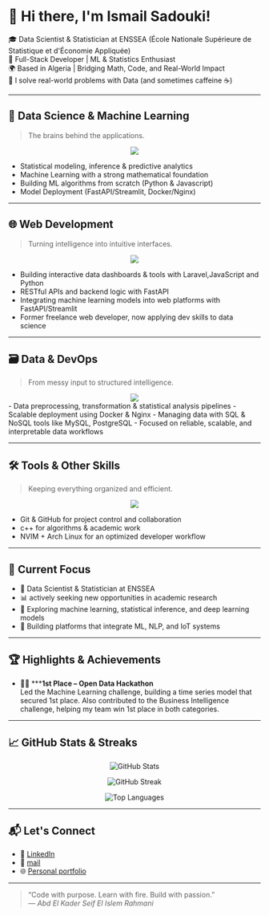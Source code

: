 # 👋 Hi there, I'm Ismail Sadouki!

🎓 Data Scientist & Statistician at ENSSEA  (École Nationale Supérieure de Statistique et d'Économie Appliquée)  
💼 Full-Stack Developer | ML & Statistics Enthusiast  
🌍 Based in Algeria | Bridging Math, Code, and Real-World Impact  
🚀 I solve real-world problems with Data (and sometimes caffeine ☕)  

---

## 🧠 Data Science & Machine Learning

> The brains behind the applications.

<div align="center">
  <img src="https://skillicons.dev/icons?i=python,tensorflow,pytorch,fastapi,opencv,docker,sklearn,nginx" />
</div>

- Statistical modeling, inference & predictive analytics
- Machine Learning with a strong mathematical foundation
- Building ML algorithms from scratch (Python & Javascript)
- Model Deployment (FastAPI/Streamlit, Docker/Nginx)

---

## 🌐 Web Development

> Turning intelligence into intuitive interfaces.

<div align="center">
  <img src="https://skillicons.dev/icons?i=fastapi,js,python,php,laravel,react,css,tailwind,bootstrap,figma," />
</div>

- Building interactive data dashboards & tools with Laravel,JavaScript and Python
- RESTful APIs and backend logic with FastAPI
- Integrating machine learning models into web platforms with FastAPI/Streamlit
- Former freelance web developer, now applying dev skills to data science

---

## 🗃️ Data & DevOps

> From messy input to structured intelligence.

<div align="center">
  <img src="https://skillicons.dev/icons?i=mysql,postgresql,mongodb,sqlite,linux,docker,nginx" />
</div>
- Data preprocessing, transformation & statistical analysis pipelines
- Scalable deployment using Docker & Nginx  
- Managing data with SQL & NoSQL tools like MySQL, PostgreSQL
- Focused on reliable, scalable, and interpretable data workflows

---

## 🛠️ Tools & Other Skills

> Keeping everything organized and efficient.

<div align="center">
  <img src="https://skillicons.dev/icons?i=vim,arch,linux,bash,raspberrypi,git,github" />
</div>

- Git & GitHub for project control and collaboration  
- c++ for algorithms & academic work  
- NVIM + Arch Linux for an optimized developer workflow

---

## 🎯 Current Focus

- 🧠 Data Scientist & Statistician at ENSSEA  
- 📊 actively seeking new opportunities in academic research  
- 🔬 Exploring machine learning, statistical inference, and deep learning models 
- 🧩 Building platforms that integrate ML, NLP, and IoT systems

---

## 🏆 Highlights & Achievements

- 🥇🤖 *****1st Place – Open Data Hackathon**  
    Led the Machine Learning challenge, building a time series model that secured 1st place. Also contributed to
the Business Intelligence challenge, helping my team win 1st place in both categories.

---

## 📈 GitHub Stats & Streaks

<p align="center">
  <img src="https://github-readme-stats.vercel.app/api?username=RAHAMNIabdelkaderseifelislem&show_icons=true&theme=tokyonight" alt="GitHub Stats" />
</p>

<p align="center">
  <img src="https://streak-stats.demolab.com/?user=RAHAMNIabdelkaderseifelislem&theme=tokyonight" alt="GitHub Streak" />
</p>

<p align="center">
  <img src="https://github-readme-stats.vercel.app/api/top-langs/?username=RAHAMNIabdelkaderseifelislem&layout=compact&theme=tokyonight" alt="Top Languages" />
</p>

---

## 📬 Let's Connect

- 💼 [LinkedIn](https://www.linkedin.com/in/ismailsadouki/)  
- 📧 [mail](mailto:ismail.sadouki@protonmail.com)  
- 🌐 [Personal portfolio](https://ismailsadouki.github.io/portfolio/)

---

> “Code with purpose. Learn with fire. Build with passion.”  
> — _Abd El Kader Seif El Islem Rahmani_
